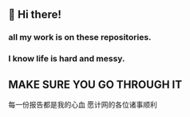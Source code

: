 ## 👋 Hi there!
### all my work is on these repositories.
### I know life is hard and messy.
## MAKE SURE YOU GO THROUGH IT

每一份报告都是我的心血
愿计网的各位诸事顺利

<!---
RachelCullen/RachelCullen is a ✨ special ✨ repository because its `README.md` (this file) appears on your GitHub profile.
You can click the Preview link to take a look at your changes.
--->
